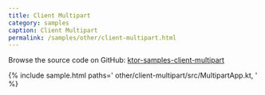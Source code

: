 ```yaml
---
title: Client Multipart
category: samples
caption: Client Multipart
permalink: /samples/other/client-multipart.html
---
```


Browse the source code on GitHub: [ktor-samples-client-multipart](https://github.com/ktorio/ktor-samples/tree/master/other/client-multipart)

{% include sample.html paths='
    other/client-multipart/src/MultipartApp.kt,
' %}
